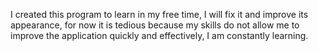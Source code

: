 I created this program to learn in my free time, I will fix it and improve its appearance, for now it is tedious because my skills do not allow me to improve the application quickly and effectively, I am constantly learning.
